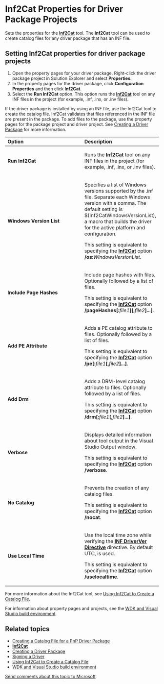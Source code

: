 Inf2Cat Properties for Driver Package Projects
========================================================================================================================

Sets the properties for the [**Inf2Cat**](https://msdn.microsoft.com/en-us/Library/Windows/Hardware/Ff547089) tool. The **Inf2Cat** tool can be used to create catalog files for any driver package that has an INF file.

<span id="Setting_Inf2Cat_properties_for_driver_package_projects"></span><span id="setting_inf2cat_properties_for_driver_package_projects"></span><span id="SETTING_INF2CAT_PROPERTIES_FOR_DRIVER_PACKAGE_PROJECTS"></span>Setting Inf2Cat properties for driver package projects
---------------------------------------------------------------------------------------------------------------------------------------------------------------------------------------------------------------------------------------------------------------------------------

1.  Open the property pages for your driver package. Right-click the driver package project in Solution Explorer and select **Properties**.
2.  In the property pages for the driver package, click **Configuration Properties** and then click **Inf2Cat**.
3.  Select the **Run Inf2Cat** option. This option runs the [**Inf2Cat**](https://msdn.microsoft.com/en-us/Library/Windows/Hardware/Ff547089) tool on any INF files in the project (for example, .inf, .inx, or .inv files).

If the driver package is installed by using an INF file, use the Inf2Cat tool to create the catalog file. Inf2Cat validates that files referenced in the INF file are present in the package. To add files to the package, use the property pages for the package project and driver project. See [Creating a Driver Package](creating_a_driver_package.md) for more information.

<table>
<colgroup>
<col width="50%" />
<col width="50%" />
</colgroup>
<thead>
<tr class="header">
<th align="left">Option</th>
<th align="left">Description</th>
</tr>
</thead>
<tbody>
<tr class="odd">
<td align="left"><p><span id="Run_Inf2Cat"></span><span id="run_inf2cat"></span><span id="RUN_INF2CAT"></span><strong>Run Inf2Cat</strong></p></td>
<td align="left"><p>Runs the <a href="https://msdn.microsoft.com/en-us/Library/Windows/Hardware/Ff547089"><strong>Inf2Cat</strong></a> tool on any INF files in the project (for example, .inf, .inx, or .inv files).</p></td>
</tr>
<tr class="even">
<td align="left"><p><span id="Windows_Version_List"></span><span id="windows_version_list"></span><span id="WINDOWS_VERSION_LIST"></span><strong>Windows Version List</strong></p></td>
<td align="left"><p>Specifies a list of Windows versions supported by the .inf file. Separate each Windows version with a comma. The default setting is $(Inf2CatWindowsVersionList), a macro that builds the driver for the active platform and configuration.</p>
<p>This setting is equivalent to specifying the <a href="https://msdn.microsoft.com/en-us/Library/Windows/Hardware/Ff547089"><strong>Inf2Cat</strong></a> option <strong>/os:</strong><em>WindowsVersionList</em>.</p></td>
</tr>
<tr class="odd">
<td align="left"><p><span id="Include_Page_Hashes"></span><span id="include_page_hashes"></span><span id="INCLUDE_PAGE_HASHES"></span><strong>Include Page Hashes</strong></p></td>
<td align="left"><p>Include page hashes with files. Optionally followed by a list of files.</p>
<p>This setting is equivalent to specifying the <a href="https://msdn.microsoft.com/en-us/Library/Windows/Hardware/Ff547089"><strong>Inf2Cat</strong></a> option <strong>/pageHashes[:</strong><em>file1</em><strong>][,</strong><em>file2</em><strong>]...]</strong>.</p></td>
</tr>
<tr class="even">
<td align="left"><p><span id="Add_PE_Attribute"></span><span id="add_pe_attribute"></span><span id="ADD_PE_ATTRIBUTE"></span><strong>Add PE Attribute</strong></p></td>
<td align="left"><p>Adds a PE catalog attribute to files. Optionally followed by a list of files.</p>
<p>This setting is equivalent to specifying the <a href="https://msdn.microsoft.com/en-us/Library/Windows/Hardware/Ff547089"><strong>Inf2Cat</strong></a> option <strong>/pe[:</strong><em>file1</em><strong>[,</strong><em>file2</em><strong>]...]</strong>.</p></td>
</tr>
<tr class="odd">
<td align="left"><p><span id="Add_Drm"></span><span id="add_drm"></span><span id="ADD_DRM"></span><strong>Add Drm</strong></p></td>
<td align="left"><p>Adds a DRM-level catalog attribute to files. Optionally followed by a list of files.</p>
<p>This setting is equivalent to specifying the <a href="https://msdn.microsoft.com/en-us/Library/Windows/Hardware/Ff547089"><strong>Inf2Cat</strong></a> option <strong>/drm[:</strong><em>file1</em><strong>[,</strong><em>file2</em><strong>]...]</strong>.</p></td>
</tr>
<tr class="even">
<td align="left"><p><span id="Verbose"></span><span id="verbose"></span><span id="VERBOSE"></span><strong>Verbose</strong></p></td>
<td align="left"><p>Displays detailed information about tool output in the Visual Studio Output window.</p>
<p>This setting is equivalent to specifying the <a href="https://msdn.microsoft.com/en-us/Library/Windows/Hardware/Ff547089"><strong>Inf2Cat</strong></a> option <strong>/verbose</strong>.</p></td>
</tr>
<tr class="odd">
<td align="left"><p><span id="No_Catalog"></span><span id="no_catalog"></span><span id="NO_CATALOG"></span><strong>No Catalog</strong></p></td>
<td align="left"><p>Prevents the creation of any catalog files.</p>
<p>This setting is equivalent to specifying the <a href="https://msdn.microsoft.com/en-us/Library/Windows/Hardware/Ff547089"><strong>Inf2Cat</strong></a> option <strong>/nocat</strong>.</p></td>
</tr>
<tr class="even">
<td align="left"><p><span id="Use_Local_Time"></span><span id="use_local_time"></span><span id="USE_LOCAL_TIME"></span><strong>Use Local Time</strong></p></td>
<td align="left"><p>Use the local time zone while verifying the <a href="https://msdn.microsoft.com/en-us/Library/Windows/Hardware/Ff547394"><strong>INF DriverVer Directive</strong></a> directive. By default UTC, is used.</p>
<p>This setting is equivalent to specifying the <a href="https://msdn.microsoft.com/en-us/Library/Windows/Hardware/Ff547089"><strong>Inf2Cat</strong></a> option <strong>/uselocaltime</strong>.</p></td>
</tr>
</tbody>
</table>

 

For more information about the Inf2Cat tool, see [Using Inf2Cat to Create a Catalog File](https://msdn.microsoft.com/en-us/Library/Windows/Hardware/Ff553618).

For information about property pages and projects, see the [WDK and Visual Studio build environment](https://msdn.microsoft.com/en-us/Library/Windows/Hardware/Hh454286).

<span id="related_topics"></span>Related topics
-----------------------------------------------

* [Creating a Catalog File for a PnP Driver Package](https://msdn.microsoft.com/en-us/Library/Windows/Hardware/Ff540161)
* [**Inf2Cat**](https://msdn.microsoft.com/en-us/Library/Windows/Hardware/Ff547089)
* [Creating a Driver Package](creating_a_driver_package.md)
* [Signing a Driver](signing_a_driver.md)
* [Using Inf2Cat to Create a Catalog File](https://msdn.microsoft.com/en-us/Library/Windows/Hardware/Ff553618)
* [WDK and Visual Studio build environment](https://msdn.microsoft.com/en-us/Library/Windows/Hardware/Hh454286)
 

 

[Send comments about this topic to Microsoft](mailto:wsddocfb@microsoft.com?subject=Documentation%20feedback%20[VsDriver\vsdriver]:%20Inf2Cat%20Properties%20for%20Driver%20Package%20Projects%20%20RELEASE:%20%289/30/2015%29&body=%0A%0APRIVACY%20STATEMENT%0A%0AWe%20use%20your%20feedback%20to%20improve%20the%20documentation.%20We%20don't%20use%20your%20email%20address%20for%20any%20other%20purpose,%20and%20we'll%20remove%20your%20email%20address%20from%20our%20system%20after%20the%20issue%20that%20you're%20reporting%20is%20fixed.%20While%20we're%20working%20to%20fix%20this%20issue,%20we%20might%20send%20you%20an%20email%20message%20to%20ask%20for%20more%20info.%20Later,%20we%20might%20also%20send%20you%20an%20email%20message%20to%20let%20you%20know%20that%20we've%20addressed%20your%20feedback.%0A%0AFor%20more%20info%20about%20Microsoft's%20privacy%20policy,%20see%20http://privacy.microsoft.com/en-us/default. "Send comments about this topic to Microsoft")




<!--HONumber=Jun16_HO1-->


